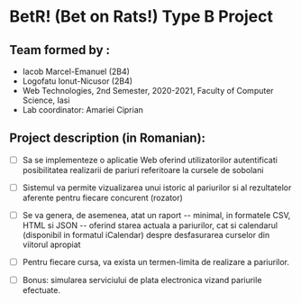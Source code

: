 # BetR! (Bet on Rats!) Type B Project
## Team formed by :
* Iacob Marcel-Emanuel (2B4)
* Logofatu Ionut-Nicusor (2B4)
* Web Technologies, 2nd Semester, 2020-2021, Faculty of Computer Science, Iasi
* Lab coordinator: Amariei Ciprian

## Project description (in Romanian):

 - [ ] Sa se implementeze o aplicatie Web oferind utilizatorilor autentificati posibilitatea realizarii de pariuri referitoare la cursele de sobolani
 - [ ] Sistemul va permite vizualizarea unui istoric al pariurilor si al rezultatelor aferente pentru fiecare concurent (rozator)
 - [ ] Se va genera, de asemenea, atat un raport -- minimal, in formatele CSV, HTML si JSON -- oferind starea actuala a pariurilor, cat si calendarul (disponibil in formatul iCalendar) despre desfasurarea curselor din viitorul apropiat
 - [ ] Pentru fiecare cursa, va exista un termen-limita de realizare a pariurilor.
 - [ ] Bonus: simularea serviciului de plata electronica vizand pariurile efectuate.



